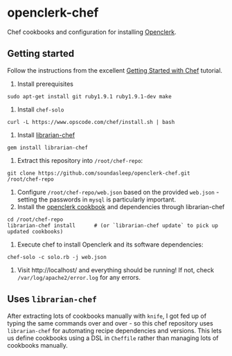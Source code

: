 openclerk-chef
==============

Chef cookbooks and configuration for installing [Openclerk](http://openclerk.org).

## Getting started

Follow the instructions from the excellent 
[Getting Started with Chef](http://gettingstartedwithchef.com/first-steps-with-chef.html) tutorial.

1. Install prerequisites

```
sudo apt-get install git ruby1.9.1 ruby1.9.1-dev make
```

1. Install `chef-solo`

```
curl -L https://www.opscode.com/chef/install.sh | bash
```

1. Install [librarian-chef](https://github.com/applicationsonline/librarian-chef)

```
gem install librarian-chef
```

1. Extract this repository into `/root/chef-repo`: 

```
git clone https://github.com/soundasleep/openclerk-chef.git /root/chef-repo
```

1. Configure `/root/chef-repo/web.json` based on the provided `web.json` - setting the passwords in `mysql` is particularly important.
1. Install the [openclerk cookbook](https://github.com/soundasleep/openclerk-cookbook) and dependencies through librarian-chef

```
cd /root/chef-repo
librarian-chef install      # (or `librarian-chef update` to pick up updated cookbooks)
```

1. Execute chef to install Openclerk and its software dependencies: 

```
chef-solo -c solo.rb -j web.json
```

1. Visit http://localhost/ and everything should be running! If not, check `/var/log/apache2/error.log` for any errors.

## Uses `librarian-chef`

After extracting lots of cookbooks manually with `knife`, I got fed up of typing the same commands over 
and over - so this chef repository uses `librarian-chef` for automating recipe dependencies and versions.
This lets us define cookbooks using a DSL in `Cheffile` rather than managing lots of cookbooks manually.

